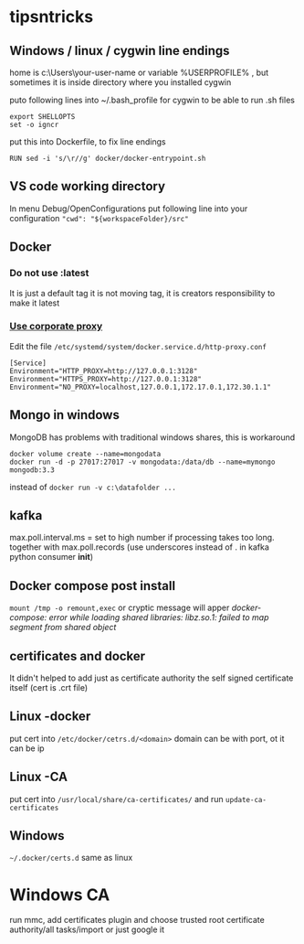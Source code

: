 # tipsntricks
## Windows / linux / cygwin line endings
home is c:\Users\your-user-name or variable %USERPROFILE% , but sometimes it is inside directory where you installed cygwin

puto following lines into ~/.bash_profile   for cygwin to be able to run .sh files
```
export SHELLOPTS
set -o igncr
```

put this into Dockerfile, to fix line endings
```
RUN sed -i 's/\r//g' docker/docker-entrypoint.sh
```

## VS code working directory
In menu Debug/OpenConfigurations put following line into your configuration
``` "cwd": "${workspaceFolder}/src" ```

## Docker
### Do not use :latest
  It is just a default tag it is not moving tag, it is creators responsibility to make it latest
### [Use corporate proxy](https://medium.com/@saniaky/configure-docker-to-use-a-host-proxy-e88bd988c0aa)
Edit the file ```/etc/systemd/system/docker.service.d/http-proxy.conf ```

```
[Service]
Environment="HTTP_PROXY=http://127.0.0.1:3128"
Environment="HTTPS_PROXY=http://127.0.0.1:3128"
Environment="NO_PROXY=localhost,127.0.0.1,172.17.0.1,172.30.1.1"
```

## Mongo in windows
MongoDB has problems with traditional windows shares, this is workaround
```
docker volume create --name=mongodata
docker run -d -p 27017:27017 -v mongodata:/data/db --name=mymongo mongodb:3.3
```
instead of ``` docker run -v c:\datafolder ... ```

## kafka
max.poll.interval.ms = set to high number if processing takes too long.
together with max.poll.records (use underscores instead of . in kafka python consumer __init__)

## Docker compose post install
```mount /tmp -o remount,exec```
or cryptic message will apper *docker-compose: error while loading shared libraries: libz.so.1: failed to map segment from shared object*

## certificates and docker

It didn't helped to add just as certificate authority the self signed certificate itself (cert is .crt file)
## Linux -docker
put cert into ```/etc/docker/cetrs.d/<domain>```  domain can be with port, ot it can be ip
## Linux -CA
put cert into ```/usr/local/share/ca-certificates/``` and run ```update-ca-certificates```

## Windows
```~/.docker/certs.d```  same as linux

# Windows CA 
run mmc, add certificates plugin and choose trusted root certificate authority/all tasks/import or just google it




